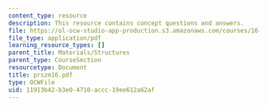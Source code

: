 ```yaml
---
content_type: resource
description: This resource contains concept questions and answers.
file: https://ol-ocw-studio-app-production.s3.amazonaws.com/courses/16-01-unified-engineering-i-ii-iii-iv-fall-2005-spring-2006/11913b42b3e04710accc19ee612a62af_prszm16.pdf
file_type: application/pdf
learning_resource_types: []
parent_title: Materials/Structures
parent_type: CourseSection
resourcetype: Document
title: prszm16.pdf
type: OCWFile
uid: 11913b42-b3e0-4710-accc-19ee612a62af
---
```

